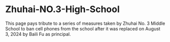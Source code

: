 # Zhuhai-NO.3-High-School

This page pays tribute to a series of measures taken by Zhuhai No. 3 Middle School to ban cell phones from the school after it was replaced on August 3, 2024 by Baili Fu as principal.
